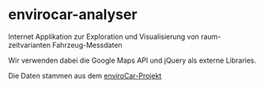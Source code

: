 envirocar-analyser
==================

Internet Applikation zur Exploration und Visualisierung von raum-zeitvarianten Fahrzeug-Messdaten

Wir verwenden dabei die Google Maps API und jQuery als externe Libraries.

Die Daten stammen aus dem [enviroCar-Projekt](https://envirocar.org/)

